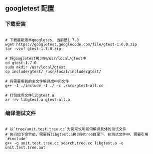 ## googletest 配置

### 下载安装
<pre><code>
# 下载最新版本googletes, 当前是1.7.0
wget https://googletest.googlecode.com/file/gtest-1.6.0.zip
tar -vzxf gtest-1.7.0.zip

# 将googletest拷贝到/usr/local/gtest中
cd gtest-1.7.0
sudo mkdir /usr/local/gtest
cp include/gtest/ /usr/local/include/gtest/

# 将需要用到的主文件编译成中间文件
g++ -I ./include -I ./ -c ./src/gtest-all.cc

# 打包成库文件libgtest.a
ar -rv libgtest.a gtest-all.o
</code></pre>

### 编译测试文件 
<pre><code>
# 以`tree/unit.test.tree.cc`为例来说明如何编译具体的测试文件
# 执行如下命令前，需要将libgtest.a拷贝到tree目录下，在测试文件中，需要引用`#include<gtest/gtest.h>`
g++ -g unit.test.tree.cc search.tree.cc libgtest.a -o unit.test.tree.out
</code></pre>

